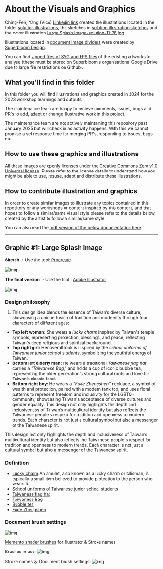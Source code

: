 # About the Visuals and Graphics

Ching-Fen, Yang (Vico) [Linkedin link](www.linkedin.com/in/vicoyang) created the illustrations located in the folder [solution illustrations](https://github.com/sprblm/The-Design-We-Open/tree/main/Documenting%20Internet%20Shutdowns%20Workshop/graphics%20and%20illustrations/solution%20illustrations), the sketches in [solution illustration sketches](https://github.com/sprblm/The-Design-We-Open/tree/main/Documenting%20Internet%20Shutdowns%20Workshop/graphics%20and%20illustrations/solution%20illustration%20sketches) and the cover illustration [Large Splash Image-solution-11-28.jpg](https://github.com/sprblm/The-Design-We-Open/blob/main/Documenting%20Internet%20Shutdowns%20Workshop/graphics%20and%20illustrations/Large%20Splash%20Image-solution-11-28.jpg).

Illustrations located in [document image dividers](https://github.com/sprblm/The-Design-We-Open/tree/main/Documenting%20Internet%20Shutdowns%20Workshop/graphics%20and%20illustrations/document%20image%20dividers) were created by [Superbloom Design](https://superbloom.design/).

You can find [zipped files of SVG and EPS files]() of the existing artworks to analyse (these must be stored on Superbloom's organisational Google Drive due to large file restrictions on Github).


## What you'll find in this folder

In this folder you will find illustrations and graphics created in 2024 for the 2023 workshop learnings and outputs.

The maintenance team are happy to recieve comments, issues, bugs and PR's to add, adapt or change illustrative work in this project.

The maintenance team are not actively maintaining this repository past January 2025 but will check in as activity happens. With this we cannot promise a set response time for merging PR's, responding to issues, bugs etc.

## How to use these graphics and illustrations

All these images are openly licenses under the [Creative Commons Zero v1.0 Universal license](https://github.com/sprblm/The-Design-We-Open/blob/main/LICENSE). Please refer to the license details to understand how you might be able to use, resuse, adapt and distribute these illustrations.


## How to contribute illustration and graphics

In order to create similar images to illustrate any topics contained in this repository or any workshops or content inspired by this content, and that hopes to follow a similar/same visual style please refer to the details below, created by the artist to follow a similar/same style.

You can also read the [.pdf version of the below documentation here](https://github.com/sprblm/The-Design-We-Open/blob/main/Documenting%20Internet%20Shutdowns%20Workshop/graphics%20and%20illustrations/artwork-documentation/COSCUP%202023%20Illustration%20Deliverables-4-7MB.pdf).

---

## Graphic #1: Large Splash Image

**Sketch**
・Use the tool: [Procreate](https://procreate.com/)

![img](https://github.com/sprblm/The-Design-We-Open/blob/main/Documenting%20Internet%20Shutdowns%20Workshop/graphics%20and%20illustrations/solution%20illustration%20sketches/cover-art-sketch.jpg)

**The final version**
・Use the tool : [Adobe Illustrator](https://illustrator.adobe.com/)

![img](https://github.com/sprblm/The-Design-We-Open/blob/main/Documenting%20Internet%20Shutdowns%20Workshop/graphics%20and%20illustrations/Large%20Splash%20Image-solution-11-28.jpg)

### Design philosophy

1. This design idea blends the essence of Taiwan’s diverse culture, showcasing a unique fusion of tradition and modernity through four characters of different ages:

- **Top left woman:** She wears a _lucky charm_ inspired by Taiwan's temple symbols, representing protection, blessings, and peace, reflecting Taiwan's deep religious and spiritual background.
- **Top right girl:** Her overall look is inspired by the _school uniforms of Taiwanese junior school students_, symbolizing the youthful energy of Taiwan.
- **Bottom left elderly man:** He wears a traditional _Taiwanese flag hat_, carries a _"Taiwanese Bag,"_ and holds a cup of iconic bubble tea, representing the older generation's strong cultural roots and love for Taiwan’s classic food.
- **Bottom right boy:** He wears a _"Fude Zhengshen"_ necklace, a symbol of wealth and protection, paired with a modern tank top, and uses floral patterns to represent freedom and inclusivity for the LGBTQ+ community, showcasing Taiwan's acceptance of diverse cultures and gender equality.
This design not only highlights the depth and inclusiveness of Taiwan’s multicultural identity but also reflects the Taiwanese people's respect for tradition and openness to modern trends. Each character is not just a cultural symbol but also a messenger of the Taiwanese spirit.

This design not only highlights the depth and inclusiveness of Taiwan’s multicultural identity but also reflects the Taiwanese people's respect for tradition and openness to modern trends. Each character is not just a cultural symbol but also a messenger of the Taiwanese spirit.

### Definition
 - [Lucky charm](https://eng2.hdut.edu.tw/p/406-1003-2362,r140.php?Lang=zh-tw):An amulet, also known as a lucky charm or talisman, is typically a small item believed to provide protection to the person who wears it. 
- [School uniforms of Taiwanese junior school students](https://zh.wikipedia.org/zh-tw/%E6%A0%A1%E6%9C%8D)
- [Taiwanese flag hat](https://www.pcone.com.tw/product/info/200520856582)
- [Taiwanese Bag](https://zh.wikipedia.org/zh-tw/%E8%8C%84%E8%8A%B7%E8%A2%8B)
- [Bubble tea](https://zh.wikipedia.org/wiki/%E7%8F%8D%E7%8F%A0%E5%A5%B6%E8%8C%B6)
- [Fude Zhengshen](https://zh.wikipedia.org/wiki/%E5%9C%9F%E5%9C%B0%E5%85%AC)


### Document brush settings

![img]()

[Memento shader brushes]() for illustrator & Stroke names

Brushes in use:
![img]()

Stroke names ＆ Document brush settings: 
![img]()
